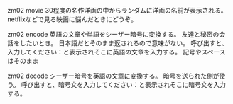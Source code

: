zm02 movie
30程度の名作洋画の中からランダムに洋画の名前が表示される。
netflixなどで見る映画に悩んだときにどうぞ。

zm02 encode
英語の文章や単語をシーザー暗号に変換する。
友達と秘密の会話をしたいとき。
日本語だとそのまま返されるので意味がない。
呼び出すと、入力してください：と表示されそこに英語の文章を入力する。
記号やスペースはそのまま

zm02 decode
シーザー暗号を英語の文章に変換する。
暗号を送られた側が使う。
呼び出すと、暗号文を入力してください：と表示されそこに暗号文を入力する。
